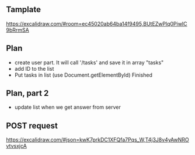 ## Tamplate 

https://excalidraw.com/#room=ec45020ab64ba14f9495,BUtEZwPlq0PiwIC9bRrmSA

## Plan

- create user part. It will call '/tasks' and save it in array "tasks"
- add ID to the list
- Put tasks in list (use Document.getElementById)
  Finished

## Plan, part 2

- update list when we get answer from server

## POST request

https://excalidraw.com/#json=kwK7prkDC1XFQfa7Pqs_W,T4j3J8v4yAwNROvtvsxjcA
